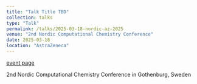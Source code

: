 ```yaml
---
title: "Talk Title TBD"
collection: talks
type: "Talk"
permalink: /talks/2025-03-18-nordic-az-2025
venue: "2nd Nordic Computational Chemistry Conference"
date: 2025-03-18
location: "AstraZeneca"
---
```


[event page](https://www.apotekarsocieteten.se/kalendarium/the-2nd-nordic-conference-on-computational-chemistry/)

2nd Nordic Computational Chemistry Conference in Gothenburg, Sweden
